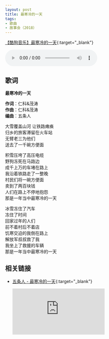```yaml
---
layout: post
title: 最寒冷的一天
tags:
- 歌曲
- 故事会（2018）
---
```


[【酷狗音乐】最寒冷的一天](https://www.kugou.com/song/#hash=B58AFF3F49768181078A1B960F438668&album_id=15435451){:target="_blank"}

<audio controls autoplay loop  src="https://onedrive.gimhoy.com/1drv/aHR0cHM6Ly8xZHJ2Lm1zL3UvcyFBbXVjeFU4NF9vc3NoRDJ2RDdMZkNnalQzb19L.flac">
您的浏览器不支持 audio 标签。
</audio>

## 歌词

**最寒冷的一天**

**作词**：仁科&茂涛  
**作曲**：仁科&茂涛  
**编曲**：五条人

大雪覆盖山河 让铁路瘫痪  
归乡的旅客滞留在火车站  
无臂老三为他们  
送去了一千碗方便面

积雪压垮了高压电缆  
野狗冻死在马路边  
成千上万的车堵在路上  
我沿着铁路走了一整晚  
村民们将一碗方便面  
卖到了两百块钱  
人们在路上不停地抱怨  
那是一年当中最寒冷的一天

冰雪冻住了汽车  
冻住了时间  
回家过年的人们  
前不着村后不着店  
饥寒交迫的我倒在路上  
解放军叔叔救了我  
我坐上了救援的车辆  
那是一年当中最寒冷的一天

## 相关链接

* [五条人 - 最寒冷的一天](https://v.youku.com/v_show/id_XNDUxMTY1OTg2MA==.html?spm=a2h0c.8166622.PhoneSokuUgc_1.dscreenshot){:target="_blank"}

  <div class="iframe-container"><iframe class="responsive-iframe" src='https://player.youku.com/embed/XNDUxMTY1OTg2MA==' frameborder="no" allowfullscreen="true"></iframe></div>
  